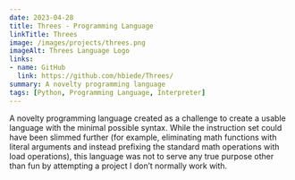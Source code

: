```yaml
---
date: 2023-04-28
title: Threes - Programming Language
linkTitle: Threes
image: /images/projects/threes.png
imageAlt: Threes Language Logo
links:
- name: GitHub
  link: https://github.com/hbiede/Threes/
summary: A novelty programming language
tags: [Python, Programming Language, Interpreter]
---
```


A novelty programming language created as a challenge to create a usable language with the
minimal possible syntax. While the instruction set could have been slimmed further (for
example, eliminating math functions with literal arguments and instead prefixing the
standard math operations with load operations), this language was not to serve any true
purpose other than fun by attempting a project I don’t normally work with.
